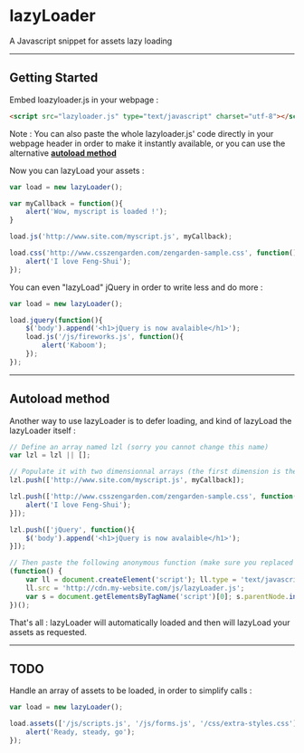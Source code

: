 lazyLoader
==========

A Javascript snippet for assets lazy loading

***

Getting Started
---------------
Embed loazyloader.js in your webpage :
```html
<script src="lazyloader.js" type="text/javascript" charset="utf-8"></script>
```
Note : You can also paste the whole lazyloader.js' code directly in your webpage header in order to make it instantly available, or you can use the alternative **[autoload method](#autoload-method)**

Now you can lazyLoad your assets :

```javascript
var load = new lazyLoader();

var myCallback = function(){
	alert('Wow, myscript is loaded !');
}

load.js('http://www.site.com/myscript.js', myCallback);

load.css('http://www.csszengarden.com/zengarden-sample.css', function(){
	alert('I love Feng-Shui');
});
```

You can even "lazyLoad" jQuery in order to write less and do more :

```javascript
var load = new lazyLoader();

load.jquery(function(){
	$('body').append('<h1>jQuery is now avalaible</h1>');
	load.js('/js/fireworks.js', function(){
		alert('Kaboom');
	});
});
```

***


Autoload method
---------------
Another way to use lazyLoader is to defer loading, and kind of lazyLoad the lazyLoader itself :
```javascript
// Define an array named lzl (sorry you cannot change this name)
var lzl = lzl || [];

// Populate it with two dimensionnal arrays (the first dimension is the asset url, the second one is the callback)
lzl.push(['http://www.site.com/myscript.js', myCallback]);

lzl.push(['http://www.csszengarden.com/zengarden-sample.css', function(){
	alert('I love Feng-Shui');
}]);

lzl.push(['jQuery', function(){
	$('body').append('<h1>jQuery is now avalaible</h1>');
}]);

// Then paste the following anonymous function (make sure you replaced the dummy url by the real url you use to store lazyLoader.js script)
(function() {
	var ll = document.createElement('script'); ll.type = 'text/javascript';
	ll.src = 'http://cdn.my-website.com/js/lazyLoader.js';
	var s = document.getElementsByTagName('script')[0]; s.parentNode.insertBefore(ll, s);
})();
```
That's all : lazyLoader will automatically loaded and then will lazyLoad your assets as requested.

***

TODO
----
Handle an array of assets to be loaded, in order to simplify calls :
```javascript
var load = new lazyLoader();

load.assets(['/js/scripts.js', '/js/forms.js', '/css/extra-styles.css'], function(){
	alert('Ready, steady, go');
});
```